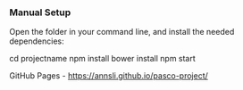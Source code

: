 ### Manual Setup

Open the folder in your command line, and install the needed dependencies:

cd projectname
npm install
bower install
npm start

GitHub Pages - https://annsli.github.io/pasco-project/

